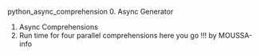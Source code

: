 python_async_comprehension
0. Async Generator
1. Async Comprehensions
2. Run time for four parallel comprehensions
here you go !!!
by MOUSSA-info
